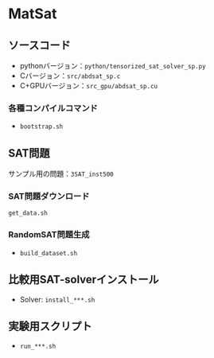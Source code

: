 # MatSat
 
## ソースコード
- pythonバージョン：`python/tensorized_sat_solver_sp.py`
- Cバージョン：`src/abdsat_sp.c`
- C+GPUバージョン：`src_gpu/abdsat_sp.cu`

### 各種コンパイルコマンド
- `bootstrap.sh`

## SAT問題
サンプル用の問題：`3SAT_inst500`

### SAT問題ダウンロード
`get_data.sh`
### RandomSAT問題生成
- `build_dataset.sh`

## 比較用SAT-solverインストール
- Solver: `install_***.sh`

## 実験用スクリプト
- `run_***.sh`
